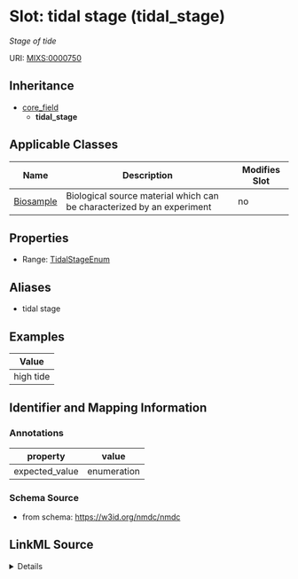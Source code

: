 # Slot: tidal stage (tidal_stage)


_Stage of tide_



URI: [MIXS:0000750](https://w3id.org/mixs/0000750)




## Inheritance

* [core_field](core_field.md)
    * **tidal_stage**





## Applicable Classes

| Name | Description | Modifies Slot |
| --- | --- | --- |
[Biosample](Biosample.md) | Biological source material which can be characterized by an experiment |  no  |







## Properties

* Range: [TidalStageEnum](TidalStageEnum.md)



## Aliases


* tidal stage




## Examples

| Value |
| --- |
| high tide |

## Identifier and Mapping Information





### Annotations

| property | value |
| --- | --- |
| expected_value | enumeration || occurrence | 1 |



### Schema Source


* from schema: https://w3id.org/nmdc/nmdc




## LinkML Source

<details>
```yaml
name: tidal_stage
annotations:
  expected_value:
    tag: expected_value
    value: enumeration
  occurrence:
    tag: occurrence
    value: '1'
description: Stage of tide
title: tidal stage
examples:
- value: high tide
from_schema: https://w3id.org/nmdc/nmdc
aliases:
- tidal stage
rank: 1000
is_a: core field
slot_uri: MIXS:0000750
multivalued: false
alias: tidal_stage
domain_of:
- Biosample
range: tidal_stage_enum

```
</details>